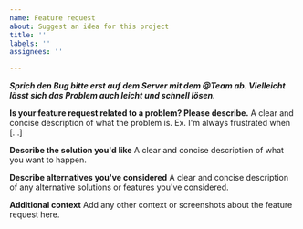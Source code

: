 ```yaml
---
name: Feature request
about: Suggest an idea for this project
title: ''
labels: ''
assignees: ''

---
```


***Sprich den Bug bitte erst auf dem Server mit dem @Team ab. Vielleicht lässt sich das Problem auch leicht und schnell lösen.***

**Is your feature request related to a problem? Please describe.**
A clear and concise description of what the problem is. Ex. I'm always frustrated when [...]

**Describe the solution you'd like**
A clear and concise description of what you want to happen.

**Describe alternatives you've considered**
A clear and concise description of any alternative solutions or features you've considered.

**Additional context**
Add any other context or screenshots about the feature request here.
